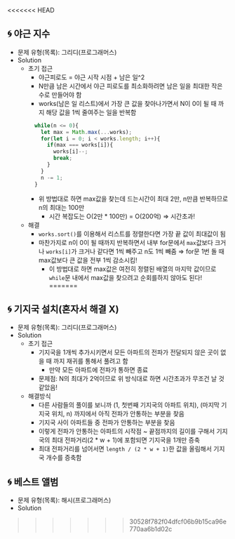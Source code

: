 <<<<<<< HEAD
## 🌀 야근 지수

- 문제 유형(목록): 그리디(프로그래머스)
- Solution
  - 초기 접근
    - 야근피로도 = 야근 시작 시점 + 남은 일^2
    - N만큼 남은 시간에서 야근 피로도를 최소화하려면 남은 일을 최대한 작은 수로 만들어야 함
    - works(남은 일 리스트)에서 가장 큰 값을 찾아나가면서 N이 0이 될 때 까지 해당 값을 1씩 줄여주는 일을 반복함
    ```js
      while(n <= 0){
        let max = Math.max(...works);
        for(let i = 0; i < works.length; i++){
          if(max === works[i]){
            works[i]--;
            break;
          }
        }
        n -= 1;
      }
    ```
    - 위 방법대로 하면 max값을 찾는데 드는시간이 최대 2만, n만큼 반복하므로 n의 최대는 100만
      - 시간 복잡도는 O(2만 * 100만) = O(200억) ⇒ 시간초과!
  - 해결
    - `works.sort()`를 이용해서 리스트를 정렬한다면 가장 끝 값이 최대값이 됨
    - 마찬가지로 n이 0이 될 때까지 반복하면서 내부 for문에서 `max`값보다 크거나 `works[i]`가 크거나 같다면 1씩 빼주고 n도 1씩 빼줌 ⇒ for문 1번 돌 때 max값보다 큰 값을 전부 1씩 감소시킴!
      - 이 방법대로 하면 max값은 여전히 정렬된 배열의 마지막 값이므로 `while`문 내에서 max값을 찾으려고 순회를하지 않아도 된다!
=======
## 🌀 기지국 설치(혼자서 해결 X)

- 문제 유형(목록): 그리디(프로그래머스)
- Solution
  - 초기 접근
    - 기지국을 1개씩 추가시키면서 모든 아파트의 전파가 전달되지 않은 곳이 없을 때 까지 재귀를 통해서 풀려고 함
      - 만약 모든 아파트에 전파가 통하면 종료
    - 문제점: N의 최대가 2억이므로 위 방식대로 하면 시간초과가 무조건 날 것 같았음!
  - 해결방식
    - 다른 사람들의 풀이를 보니까 (1, 첫번째 기지국의 아파트 위치), (마지막 기지국 위치, n) 까지에서 아직 전파가 안통하는 부분을 찾음
    - 기지국 사이 아파트들 중 전파가 안통하는 부분을 찾음
    - 이렇게 전파가 안통하는 아파트의 시작점 ~ 끝점까지의 길이를 구해서 기지국의 최대 전파거리(2 * w + 1)에 포함되면 기지국을 1개만 증축
    - 최대 전파거리를 넘어서면 `length / (2 * w + 1)`한 값을 올림해서 기지국 개수를 증축함

## 🌀 베스트 앨범

- 문제 유형(목록): 해시(프로그래머스)
- Solution
>>>>>>> 30528f782f04dfcf06b9b15ca96e770aa6b1d02c
